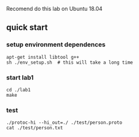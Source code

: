 
Recomend do this lab on Ubuntu 18.04

## quick start

### setup environment dependences

```
apt-get install libtool g++
sh ./env_setup.sh  # this will take a long time
```

### start lab1

```
cd ./lab1
make
```

### test

```
./protoc-hi --hi_out=./ ./test/person.proto
cat ./test/person.txt
```
